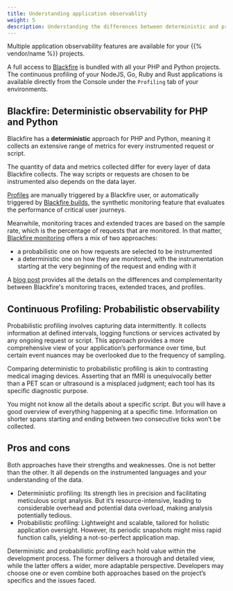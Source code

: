 ```yaml
---
title: Understanding application observablity
weight: 5
description: Understanding the differences between deterministic and probabilistic observability
---
```


Multiple application observability features are available for your {{% vendor/name %}} projects.

A full access to [Blackfire](https://www.blackfire.io/) is bundled with all your PHP and Python projects.
The continuous profiling of your NodeJS, Go, Ruby and Rust applications is available directly from the Console under the `Profiling` tab of your environments.

## Blackfire: Deterministic observability for PHP and Python

Blackfire has a **deterministic** approach for PHP and Python, meaning it collects an extensive range of metrics for every instrumented request or script.

The quantity of data and metrics collected differ for every layer of data Blackfire collects. The way scripts or requests are chosen to be instrumented also depends on the data layer.

[Profiles](https://blackfire.io/docs/profiling-cookbooks/index) are manually triggered by a Blackfire user, or automatically triggered by [Blackfire builds](https://blackfire.io/docs/builds-cookbooks/index), the synthetic monitoring feature that evaluates the performance of critical user journeys.

Meanwhile, monitoring traces and extended traces are based on the sample rate, which is the percentage of requests that are monitored.  In that matter, [Blackfire monitoring](https://blackfire.io/docs/monitoring-cookbooks/index) offers a mix of two approaches:
- a probabilistic one on how requests are selected to be instrumented
- a deterministic one on how they are monitored, with the instrumentation starting at the very beginning of the request and ending with it

A [blog post](https://blog.blackfire.io/understanding-monitoring-traces-extended-traces-and-profiles.html) provides all the details on the differences and complementarity between Blackfire's monitoring traces, extended traces, and profiles.

## Continuous Profiling: Probabilistic observability

Probabilistic profiling involves capturing data intermittently. It collects information at defined intervals, logging functions or services activated by any ongoing request or script. This approach provides a more comprehensive view of your application’s performance over time, but certain event nuances may be overlooked due to the frequency of sampling.

Comparing deterministic to probabilistic profiling is akin to contrasting medical imaging devices. Asserting that an fMRI is unequivocally better than a PET scan or ultrasound is a misplaced judgment; each tool has its specific diagnostic purpose.

You might not know all the details about a specific script. But you will have a good overview of everything happening at a specific time. Information on shorter spans starting and ending between two consecutive ticks won’t be collected.

## Pros and cons

Both approaches have their strengths and weaknesses. One is not better than the other. It all depends on the instrumented languages and your understanding of the data.

- Deterministic profiling: Its strength lies in precision and facilitating meticulous script analysis. But it’s resource-intensive, leading to considerable overhead and potential data overload, making analysis potentially tedious.
- Probabilistic profiling: Lightweight and scalable, tailored for holistic application oversight. However, its periodic snapshots might miss rapid function calls, yielding a not-so-perfect application map.

Deterministic and probabilistic profiling each hold value within the development process. The former delivers a thorough and detailed view, while the latter offers a wider, more adaptable perspective. Developers may choose one or even combine both approaches based on the project’s specifics and the issues faced.